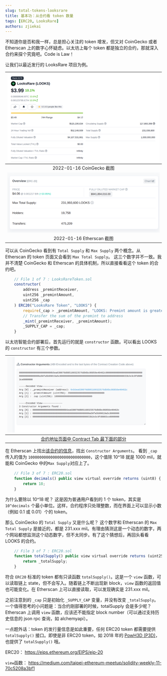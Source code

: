 ```yaml
---
slug: total-tokens-looksrare
title: 基本功：从合约看 token 数量
tags: [ERC20, LooksRare]
authors: zjiekai
---
```


不知道你是否和我一样，总是担心关注的 token 增发，但又对 CoinGecko 或者 Etherscan 上的数字心怀疑虑。以太坊上每个 token 都是独立的合约，那就深入合约来探个究竟吧。Code is Law！ 

<!--truncate-->

让我们以最近发行的 LooksRare 项目为例。

| ![coingecko](./coingecko.png) |
|:--:|
| 2022-01-16 CoinGecko 截图 |
| ![etherscan](./etherscan-looks.png) |
| 2022-01-16 Etherscan 截图 |

可以从 CoinGecko 看到有 `Total Supply` 和 `Max Supply` 两个概念。从 Etherscan 的 token 页面又会看到 `Max Total Supply`。 这三个数字并不一致。我并不清楚 CoinGecko 和 Etherscan 的具体机制，所以直接看看这个 token 的合约吧。 

```js
    // File 1 of 7 : LooksRareToken.sol
    constructor(
        address _premintReceiver,
        uint256 _premintAmount,
        uint256 _cap
    ) ERC20("LooksRare Token", "LOOKS") {
        require(_cap > _premintAmount, "LOOKS: Premint amount is greater than cap");
        // Transfer the sum of the premint to address
        _mint(_premintReceiver, _premintAmount);
        _SUPPLY_CAP = _cap;
    }
```

以太坊智能合约部署后，首先运行的就是 `constructor` 函数。可以看出 LOOKS 的 `constructor` 有三个参数。 

| ![constructor](./constructor.png) |
|:--:|
| [合约地址页面中 Contract Tab 最下面的部分](https://etherscan.io/address/0xf4d2888d29d722226fafa5d9b24f9164c092421e#code) |

在 Etherscan 上找出[该合约的信息](https://etherscan.io/address/0xf4d2888d29d722226fafa5d9b24f9164c092421e)，找出 `Constructor Arguments`。 看到 `_cap` 传入的值为 `1000000000000000000000000000`，这个值除 10^18 就是 1000 mil，就能和 CoinGecko 中的`Max Supply`对应上了。

```js
    // File 3 of 7 : ERC20.sol
    function decimals() public view virtual override returns (uint8) {
        return 18;
    }
```

为什么要除以 10^18 呢？ 这是因为普通用户看到的 1 个 token，其实是 `10^decimals` 个最小单位。这样，合约程序只处理整数，而在界面上可以显示小数（例如 0.1 或 0.01）个的 token。

那么 CoinGecko 的 `Total Supply` 又是什么呢？ 这个数字和 Etherscan 的 `Max Total Supply` 是接近的，都是 231.xxx mil。有理由猜测这是一个动态的数字，两个网站都想监测这个动态数字，但不太同步。有了这个猜想后，再回头看看 LOOKS 的合约。

```js
    // File 3 of 7 : ERC20.sol
    function totalSupply() public view virtual override returns (uint256) {
        return _totalSupply;
    }
```

符合 `ERC20` 标准的 token 都有只读函数 `totalSupply()`。这是一个 `view` 函数，可以读取链上 state，但不会写入。随着链上不断出现新 block，`view` 函数的返回值也可能变化。在 Etherscan 上可以直接读取，可以发现确实是 231.xxx mil。

之前注意到的 `_cap` 只是初始化 `_SUPPLY_CAP` 变量，并没有改变 `_totalSupply`。一个值得思考的小问题是：当合约刚部署的时候，totalSupply 会是多少呢？ Etherscan 上调用 `view` 函数，应该还不能指定 block number（可以通过支持历史信息的 json rpc 查询，如 alchemyapi）。

一点题外话：token 的发行量信息是如此重要，任何 ERC20 token 都需要提供 `totalSupply()` 接口。即使是非 ERC20 token，如 2018 年的 [PowH3D (P3D)](https://etherscan.io/address/0xb3775fb83f7d12a36e0475abdd1fca35c091efbe)，也提供了 `totalSupply()` 哦。


ERC20： https://eips.ethereum.org/EIPS/eip-20

`view`函数： https://medium.com/taipei-ethereum-meetup/solidity-weekly-11-70c5208a3bf1
